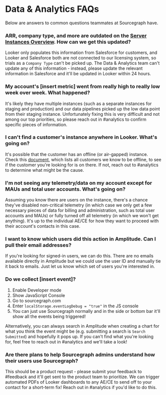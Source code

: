 # Data & Analytics FAQs

Below are answers to common questions teammates at Sourcegraph have.

### ARR, company type, and more are outdated on the [Server Instances Overview](https://sourcegraph.looker.com/dashboards/167). How can we get this updated?

Looker only populates this information from Salesforce for customers, and Looker and Salesforce both are not connected to our licensing system, so trials as a `Company Type` can't be picked up. The Data & Analytics team can't update any of this information - instead, please update the relevant information in Salesforce and it'll be updated in Looker within 24 hours.

### My account's [insert metric] went from really high to really low week over week. What happened?

It's likely they have multiple instances (such as a separate instances for staging and production) and our data pipelines picked up the low data point from their staging instance. Unfortunately fixing this is very difficult and not among our top priorities, so please reach out in #analytics to confirm specific pieces of information.

### I can't find a customer's instance anywhere in Looker. What's going on?

It's possible that the customer has an offline (or air-gapped) instance. Check this [document](https://docs.google.com/spreadsheets/d/17zh57kElBPCr71d2gIjao773u_ZNt7JgjIlv7wLKYhY/edit#gid=1979843091), which lists all customers we know to be offline, to see if the customer you're looking for is on there. If not, reach out to #analytics to determine what might be the cause.

### I'm not seeing any telemetry/data on my account except for MAUs and total user accounts. What's going on?

Assuming you know there are users on the instance, there's a chance they've disabled non-critical telemetry (in which case we only get a few necessary pieces of data for billing and administration, such as total user accounts and MAUs) or fully turned off all telemetry (in which we won't get anything). It's up to the individual AE/CE for how they want to proceed with their account's contacts in this case.

### I want to know which users did this action in Amplitude. Can I pull their email addresses?

If you're looking for signed-in users, we can do this. There are no emails available directly in Amplitude but we could use the user ID and manually tie it back to emails. Just let us know which set of users you're interested in.

### Do we collect [insert event]?

1. Enable Developer mode
2. Show JavaScript Console
3. Go to sourcegraph.com
4. Enter `localStorage.eventLogDebug = "true"` in the JS console
5. You can just use Sourcegraph normally and in the side or bottom bar it'll show all the events being triggered!

Alternatively, you can always search in Amplitude when creating a chart for what you think the event might be (e.g. submitting a search is `Search Submitted`) and hopefully it pops up. If you can't find what you're looking for, feel free to reach out in #analytics and we'll take a look!

### Are there plans to help Sourcegraph admins understand how their users use Sourcegraph?

This should be a product request - please submit your feedback to #feedback and it'll get sent to the product team to prioritize. We can trigger automated PDFs of Looker dashboards to any AE/CE to send off to your contact for a short-term fix! Reach out in #analytics if you'd like to do this.
